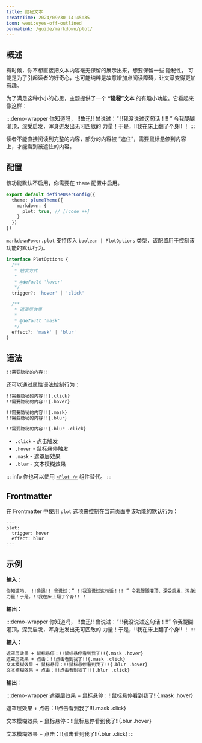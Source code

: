 ```yaml
---
title: 隐秘文本
createTime: 2024/09/30 14:45:35
icon: weui:eyes-off-outlined
permalink: /guide/markdown/plot/
---
```


## 概述

有时候，你不想直接把文本内容毫无保留的展示出来，想要保留一些 隐秘性，
可能是为了引起读者的好奇心，也可能纯粹是故意增加点阅读障碍，让文章变得更加有趣。

为了满足这种小小的心思，主题提供了一个 **“隐秘”文本** 的有趣小功能。它看起来像这样：

:::demo-wrapper
你知道吗， !!鲁迅!! 曾说过：“ !!我没说过这句话！!! ” 令我醍醐灌顶，深受启发，浑身迸发出无可匹敌的
力量！于是，!!我在床上翻了个身!! ！
:::

读者不能直接阅读到完整的内容，部分的内容被 “遮住”，需要鼠标悬停到内容上，才能看到被遮住的内容。

## 配置

该功能默认不启用，你需要在 `theme` 配置中启用。

```ts title=".vuepress/config.ts"
export default defineUserConfig({
  theme: plumeTheme({
    markdown: {
      plot: true, // [!code ++]
    }
  })
})
```

`markdownPower.plot` 支持传入 `boolean | PlotOptions` 类型，该配置用于控制该功能的默认行为。

```ts
interface PlotOptions {
  /**
   * 触发方式
   *
   * @default 'hover'
   */
  trigger?: 'hover' | 'click'

  /**
   * 遮罩层效果
   *
   * @default 'mask'
   */
  effect?: 'mask' | 'blur'
}
```

## 语法

```md
!!需要隐秘的内容!!
```

还可以通过属性语法控制行为：

```md
!!需要隐秘的内容!!{.click}
!!需要隐秘的内容!!{.hover}

!!需要隐秘的内容!!{.mask}
!!需要隐秘的内容!!{.blur}

!!需要隐秘的内容!!{.blur .click}
```

- `.click` - 点击触发
- `.hover` - 鼠标悬停触发
- `.mask` - 遮罩层效果
- `.blur` - 文本模糊效果

::: info 你也可以使用 [`<Plot />`](../components/plot.md) 组件替代。
:::

## Frontmatter

在 Frontmatter 中使用 `plot` 选项来控制在当前页面中该功能的默认行为：

```
---
plot:
  trigger: hover
  effect: blur
---
```

## 示例

**输入**：

```md
你知道吗， !!鲁迅!! 曾说过：“ !!我没说过这句话！!! ” 令我醍醐灌顶，深受启发，浑身迸发出无可匹敌的
力量！于是，!!我在床上翻了个身!! ！
```

**输出**：

:::demo-wrapper
你知道吗， !!鲁迅!! 曾说过：“ !!我没说过这句话！!!” 令我醍醐灌顶，深受启发，浑身迸发出无可匹敌的
力量！于是，!!我在床上翻了个身!! ！
:::

**输入**：

```md
遮罩层效果 + 鼠标悬停：!!鼠标悬停看到我了!!{.mask .hover}
遮罩层效果 + 点击：!!点击看到我了!!{.mask .click}
文本模糊效果 + 鼠标悬停：!!鼠标悬停看到我了!!{.blur .hover}
文本模糊效果 + 点击：!!点击看到我了!!{.blur .click}
```

**输出**：

:::demo-wrapper
遮罩层效果 + 鼠标悬停：!!鼠标悬停看到我了!!{.mask .hover}

遮罩层效果 + 点击：!!点击看到我了!!{.mask .click}

文本模糊效果 + 鼠标悬停：!!鼠标悬停看到我了!!{.blur .hover}

文本模糊效果 + 点击：!!点击看到我了!!{.blur .click}
:::
